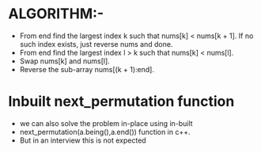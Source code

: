 # ALGORITHM:-
* From end find the largest index k such that nums[k] < nums[k + 1]. If no such index exists, just reverse nums and done.
* From end find the largest index l > k such that nums[k] < nums[l].
* Swap nums[k] and nums[l].
* Reverse the sub-array nums[(k + 1):end].

# Inbuilt next_permutation function
* we can also solve the problem in-place using in-built 
* next_permutation(a.being(),a.end()) function in c++.
* But in an interview this is not expected
